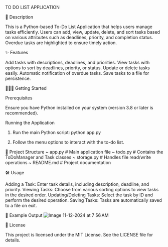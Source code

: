 TO DO LIST APPLICATION

📜 Description

This is a Python-based To-Do List Application that helps users manage tasks efficiently. Users can add, view, update, delete, and sort tasks based on various attributes such as deadlines, priority, and completion status. Overdue tasks are highlighted to ensure timely action.

✨ Features

Add tasks with descriptions, deadlines, and priorities.
View tasks with options to sort by deadlines, priority, or status.
Update or delete tasks easily.
Automatic notification of overdue tasks.
Save tasks to a file for persistence.

🚀🚀🚀 Getting Started

Prerequisites

Ensure you have Python installed on your system (version 3.8 or later is recommended).

Running the Application

1. Run the main Python script:
         python app.py

3. Follow the menu options to interact with the to-do list.

📂 Project Structure
~ app.py       # Main application file
~ todo.py      # Contains the ToDoManager and Task classes
~ storage.py   # Handles file read/write operations
~ README.md    # Project documentation


🛠️ Usage

Adding a Task: Enter task details, including description, deadline, and priority.
Viewing Tasks: Choose from various sorting options to view tasks in the desired order.
Updating/Deleting Tasks: Select the task by ID and perform the desired operation.
Saving Tasks: Tasks are automatically saved to a file on exit.

📝 Example Output
![Image 11-12-2024 at 7 56 AM](https://github.com/user-attachments/assets/f7ecf61d-abea-43db-b19b-c4a10fe61736)


📖 License

This project is licensed under the MIT License. See the LICENSE file for details.

